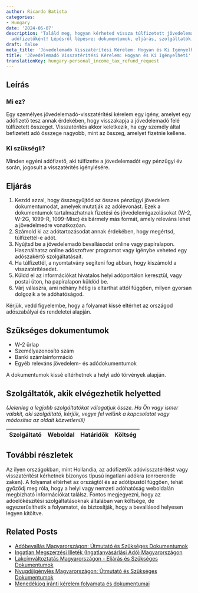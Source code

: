 ```yaml
---
author: Ricardo Batista
categories:
- Hungary
date: '2024-06-07'
description: 'Találd meg, hogyan kérheted vissza túlfizetett jövedelemadód egyéni
  adófizetőként! Lépésről lépésre: dokumentumok, eljárás, szolgáltatók, tippek.'
draft: false
meta_title: 'Jövedelemadó Visszatérítési Kérelem: Hogyan és Ki Igényelheti'
title: 'Jövedelemadó Visszatérítési Kérelem: Hogyan és Ki Igényelheti'
translationKey: hungary-personal_income_tax_refund_request
---
```



## Leírás
### Mi ez?
Egy személyes jövedelemadó-visszatérítési kérelem egy igény, amelyet egy adófizető tesz annak érdekében, hogy visszakapja a jövedelemadó felé túlfizetett összeget. Visszatérítés akkor keletkezik, ha egy személy által befizetett adó összege nagyobb, mint az összeg, amelyet fizetnie kellene.

### Ki szükségli?
Minden egyéni adófizető, aki túlfizette a jövedelemadót egy pénzügyi év során, jogosult a visszatérítés igénylésére.

## Eljárás
1. Kezdd azzal, hogy összegyűjtöd az összes pénzügyi jövedelem dokumentumodat, amelyek mutatják az adólevonást. Ezek a dokumentumok tartalmazhatnak fizetési és jövedelemigazolásokat (W-2, W-2G, 1099-R, 1099-Misc) és bármely más formát, amely releváns lehet a jövedelmedre vonatkozóan.
2. Számold ki az adótartozásodat annak érdekében, hogy megértsd, túlfizettél-e adót.
3. Nyújtsd be a jövedelemadó bevallásodat online vagy papíralapon. Használhatsz online adószoftver programot vagy igénybe veheted egy adószakértő szolgáltatásait.
4. Ha túlfizettél, a nyomtatvány segíteni fog abban, hogy kiszámold a visszatérítésedet.
5. Küldd el az információkat hivatalos helyi adóportálon keresztül, vagy postai úton, ha papíralapon küldöd be.
6. Várj válaszra, ami néhány hétig is eltarthat attól függően, milyen gyorsan dolgozik a te adóhatóságod.

Kérjük, vedd figyelembe, hogy a folyamat kissé eltérhet az országod adószabályai és rendeletei alapján.

## Szükséges dokumentumok
- W-2 űrlap
- Személyazonosító szám
- Banki számlainformáció
- Egyéb releváns jövedelem- és adódokumentumok

A dokumentumok kissé eltérhetnek a helyi adó törvények alapján.

## Szolgáltatók, akik elvégezhetik helyetted
_(Jelenleg a legjobb szolgáltatókat válogatjuk össze. Ha Ön vagy ismer valakit, aki szolgáltató, kérjük, vegye fel velünk a kapcsolatot vagy módosítsa az oldalt közvetlenül)_

| Szolgáltató     |     Weboldal    |     Határidők    |       Költség     |
| :-------------: | :-------------: |  :-------------: | :-------------: |

## További részletek
Az ilyen országokban, mint Hollandia, az adófizetők adóvisszatérítést vagy visszatérítést kérhetnek bizonyos típusú ingatlani adókra (onroerende zaken). A folyamat eltérhet az országtól és az adótípustól függően, tehát győződj meg róla, hogy a helyi vagy nemzeti adóhatóság weboldalán megbízható információkat találsz. Fontos megjegyezni, hogy az adóelőkészítési szolgáltatásoknak általában van költsége, de egyszerűsíthetik a folyamatot, és biztosítják, hogy a bevallásod helyesen legyen kitöltve.


## Related Posts

- [Adóbevallás Magyarországon: Útmutató és Szükséges Dokumentumok](https://tramitit.com/hu/guides/hungary/adobevallas_benyujtasa/)
- [Ingatlan Megszerzési Illeték (Ingatlanvásárlási Adó) Magyarországon](https://tramitit.com/hu/guides/hungary/vagyonszerzesi_illetek_befizetese/)
- [Lakcímváltoztatás Magyarországon - Eljárás és Szükséges Dokumentumok](https://tramitit.com/hu/guides/hungary/lakohely_bejelentese/)
- [Nyugdíjigénylés Magyarországon: Útmutató és Szükséges Dokumentumok](https://tramitit.com/hu/guides/hungary/nyugdij_igenylese/)
- [Menedékjog iránti kérelem folyamata és dokumentumai](https://tramitit.com/hu/guides/hungary/menekultstatusz_kerese/)